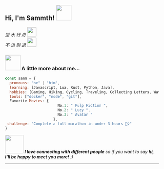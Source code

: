 <h2> Hi, I'm Sammth! <img src="https://media.giphy.com/media/mGcNjsfWAjY5AEZNw6/giphy.gif" width="50"></h2>

<p><em> 逆 水 行 舟 </a><img src="https://media.giphy.com/media/fYSnHlufseco8Fh93Z/giphy.gif" width="30"></br> 不 进 则 退 </a><img src="https://media.giphy.com/media/WUlplcMpOCEmTGBtBW/giphy.gif" width="30"> 
</em></p>

### <img src="https://media.giphy.com/media/VgCDAzcKvsR6OM0uWg/giphy.gif" width="50"> A little more about me...  

```javascript
const samm = {
  pronouns: "he" | "him",
  learning: [Javascript, Lua, Rust, Python, Java],
  hobbies: [Gaming, Hiking, Cycling, Traveling, Collecting Letters, Watching Movies],
  tools: ["docker", "node", "git"],
  Favorite Movies: {
                        No.1: " Pulp Fiction ",
                        No.2: " Lucy ",
                        No.3: " Avatar "
                      },
 challenge: "Complete a full marathon in under 3 hours 🏃‍♀️"
}
```

<img src="https://media.giphy.com/media/LnQjpWaON8nhr21vNW/giphy.gif" width="60"> <em><b>I love connecting with different people</b> so if you want to say <b>hi, I'll be happy to meet you more!</b> :)</em>

---
